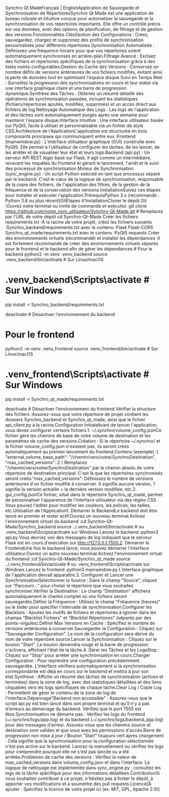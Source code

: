 Synchro Qt MadeFrançais | EnglishApplication de Sauvegarde et Synchronisation de RépertoiresSynchro Qt Made est une application de bureau robuste et intuitive conçue pour automatiser la sauvegarde et la synchronisation de vos répertoires importants. Elle offre un contrôle précis sur vos données, avec des options de planification, de filtrage et de gestion des versions.Fonctionnalités ClésGestion des Configurations : Créez, sauvegardez, chargez et supprimez des profils de synchronisation personnalisés pour différents répertoires.Synchronisation Automatisée : Définissez une fréquence horaire pour que vos répertoires soient automatiquement synchronisés en arrière-plan.Filtrage Avancé : Excluez des fichiers et répertoires spécifiques de la synchronisation grâce à des listes noires configurables.Gestion du Cache des Versions : Conservez un nombre défini de versions antérieures de vos fichiers modifiés, évitant ainsi la perte de données tout en optimisant l'espace disque.Suivi en Temps Réel : Surveillez la progression des synchronisations en cours et leur statut via une interface graphique claire et une barre de progression dynamique.Synthèse des Tâches : Obtenez un résumé détaillé des opérations de synchronisation passées, incluant les statistiques (fichiers/répertoires ajoutés, modifiés, supprimés) et un accès direct aux fichiers de log.Nettoyage Automatique des Logs : Les logs de l'application et des tâches sont automatiquement purgés après une semaine pour maintenir l'espace disque.Interface Intuitive : Une interface utilisateur basée sur PyQt5, facile à utiliser et personnalisable via un fichier de style CSS.Architecture de l'ApplicationL'application est structurée en trois composants principaux qui communiquent entre eux :Frontend (mainwindow.py) : L'interface utilisateur graphique (GUI) construite avec PyQt5. Elle permet à l'utilisateur de configurer les tâches, de les lancer, de les arrêter et de visualiser leur état et leurs logs.Backend (api.py) : Un serveur API REST léger basé sur Flask. Il agit comme un intermédiaire, recevant les requêtes du frontend et gérant le lancement, l'arrêt et le suivi des processus de synchronisation.Moteur de Synchronisation (sync_engine.py) : Un script Python exécuté en tant que processus séparé par le backend. C'est le cœur de la logique de synchronisation, responsable de la copie des fichiers, de l'application des filtres, de la gestion de la fréquence et de la conservation des versions.InstallationSuivez ces étapes pour installer et exécuter l'application.PrérequisPython 3.x (recommandé : Python 3.8 ou plus récent)GitÉtapes d'InstallationCloner le dépôt Git :Ouvrez votre terminal ou invite de commande et exécutez :git clone https://github.com/votre_nom_utilisateur/Synchro-Qt-Made.git # Remplacez par l'URL de votre dépôt
cd Synchro-Qt-Made
Créer les fichiers requirements.txt :À la racine de votre projet, créez les fichiers suivants :Synchro_backend/requirements.txt avec le contenu :Flask
Flask-CORS
Synchro_qt_made/requirements.txt avec le contenu :PyQt5
requests
Créer des environnements virtuels (recommandé) et installer les dépendances :Il est fortement recommandé de créer des environnements virtuels séparés pour le frontend et le backend afin de gérer les dépendances.# Pour le backend
python3 -m venv .venv_backend
source .venv_backend/bin/activate # Sur Linux/macOS
# .venv_backend\Scripts\activate # Sur Windows
pip install -r Synchro_backend/requirements.txt

deactivate # Désactiver l'environnement du backend

# Pour le frontend
python3 -m venv .venv_frontend
source .venv_frontend/bin/activate # Sur Linux/macOS
# .venv_frontend\Scripts\activate # Sur Windows
pip install -r Synchro_qt_made/requirements.txt

deactivate # Désactiver l'environnement du frontend
Vérifier la structure des fichiers :Assurez-vous que votre répertoire de projet contient les dossiers Synchro_backend et Synchro_qt_made, ainsi que le fichier api_client.py à la racine.Configuration InitialeAvant de lancer l'application, vous devez configurer certains fichiers.1. ~/.synchro/volume_config.jsonCe fichier gère les chemins de base de votre volume de destination et les paramètres de cache des versions.Création : Si le répertoire ~/.synchro/ et le fichier volume_config.json n'existent pas, ils seront créés automatiquement au premier lancement du frontend.Contenu (exemple) :{
    "external_volume_base_path": "/chemin/vers/votre/SynchroDestination",
    "max_cached_versions": 2
}
Remplacez "/chemin/vers/votre/SynchroDestination" par le chemin absolu de votre répertoire de destination principal. C'est là que les répertoires synchronisés seront créés."max_cached_versions": Définissez le nombre de versions antérieures d'un fichier modifié à conserver. 0 signifie aucune version, 1 signifie la version actuelle + la dernière version modifiée, etc.2. gui_config.jsonCe fichier, situé dans le répertoire Synchro_qt_made, permet de personnaliser l'apparence de l'interface utilisateur via des règles CSS. Vous pouvez l'éditer pour modifier les couleurs, les polices, les tailles, etc.Utilisation de l'Application1. Démarrer le BackendLe backend doit être lancé en premier et rester actif.Ouvrez un nouveau terminal.Activez l'environnement virtuel du backend :cd Synchro-Qt-Made/Synchro_backend
source ../.venv_backend/bin/activate # ou .venv_backend\Scripts\activate sur Windows
Lancez le backend :python3 api.py
Vous devriez voir des messages de log indiquant que le serveur Flask est en cours d'exécution sur http://127.0.0.1:7555.2. Démarrer le FrontendUne fois le backend lancé, vous pouvez démarrer l'interface utilisateur.Ouvrez un autre nouveau terminal.Activez l'environnement virtuel du frontend :cd Synchro-Qt-Made/Synchro_qt_made
source ../.venv_frontend/bin/activate # ou .venv_frontend\Scripts\activate sur Windows
Lancez le frontend :python3 mainwindow.py
L'interface graphique de l'application devrait apparaître.3. Configurer et Lancer une SynchronisationSélectionner la Source : Dans le champ "Source", cliquez sur "Parcourir..." pour choisir le répertoire que vous souhaitez synchroniser.Vérifier la Destination : Le champ "Destination" affichera automatiquement le chemin complet où vos fichiers seront sauvegardés.Définir la Fréquence : Utilisez le champ "Fréquence (heures)" ou le slider pour spécifier l'intervalle de synchronisation.Configurer les Blacklists : Ajoutez les motifs de fichiers et répertoires à ignorer dans les champs "Blacklist Fichiers" et "Blacklist Répertoires" (séparés par des points-virgules).Définir Max Versions en Cache : Spécifiez le nombre de versions antérieures à conserver.Sauvegarder la Configuration : Cliquez sur "Sauvegarder Configuration". Le nom de la configuration sera dérivé du nom de votre répertoire source.Lancer la Synchronisation : Cliquez sur le bouton "Start". Le bouton deviendra rouge et la barre de progression s'activera, affichant l'état de la tâche.4. Gérer les Tâches et les LogsStop : Cliquez sur "Stop" pour arrêter une synchronisation en cours.Charger Configuration : Pour reprendre une configuration précédemment sauvegardée. L'interface vérifiera automatiquement si la synchronisation correspondante est déjà en cours sur le backend et mettra à jour son état.Synthèse : Affiche un résumé des tâches de synchronisation (actives et terminées) dans la zone de log, avec des statistiques détaillées et des liens cliquables vers les logs spécifiques de chaque tâche.Clear Log / Copie Log : Permettent de gérer le contenu de la zone de log de l'interface.Dépannage"Backend non accessible" : Assurez-vous que le script api.py est bien lancé dans son propre terminal et qu'il n'y a pas d'erreurs au démarrage du backend. Vérifiez que le port 7555 est libre.Synchronisation ne démarre pas : Vérifiez les logs du frontend (~/.synchro/logs/app.log) et du backend (~/.synchro/logs/backend_app.log) pour des messages d'erreur. Assurez-vous que les chemins source et destination sont valides et que vous avez les permissions d'accès.Barre de progression non mise à jour / Bouton "Start" toujours vert après chargement : Cela signifie que la synchronisation pour la configuration sélectionnée n'est pas active sur le backend. Lancez-la manuellement ou vérifiez les logs pour comprendre pourquoi elle ne s'est pas lancée ou a été arrêtée.Problèmes de cache des versions : Vérifiez la valeur de max_cached_versions dans volume_config.json et dans l'interface. La logique de nettoyage est implémentée dans sync_engine.py ; consultez les logs de la tâche spécifique pour des informations détaillées.ContributionSi vous souhaitez contribuer à ce projet, n'hésitez pas à forker le dépôt, à apporter vos modifications et à soumettre des pull requests.Licence[À ajouter : Spécifiez la licence de votre projet ici (ex: MIT, GPL, Apache 2.0)]
